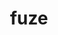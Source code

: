 ---
category: 4-letters
denotation: null
name: fuze
reference_link: https://www.etymonline.com/word/fuze
root_language: null
root_name: null
title: fuze
type: free
word_sums:
- respelling: fuze
  sum: 'Fuze + '
---